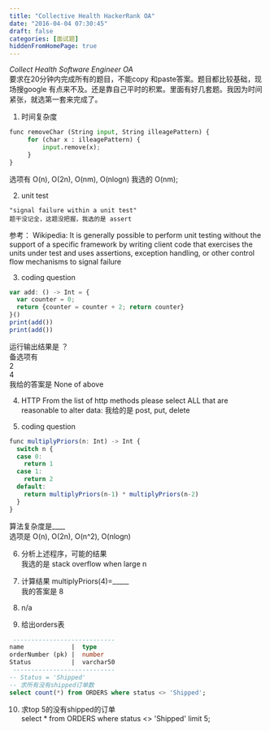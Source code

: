 ```yaml
---
title: "Collective Health HackerRank OA"
date: "2016-04-04 07:30:45"
draft: false
categories: [面试题]
hiddenFromHomePage: true
---
```

*Collect Health Software Engineer OA*  
要求在20分钟内完成所有的题目，不能copy 和paste答案。题目都比较基础，现场搜google 有点来不及。还是靠自己平时的积累。里面有好几套题。我因为时间紧张，就选第一套来完成了。  


1. 时间复杂度
```python
func removeChar (String input, String illeagePattern) {
     for (char x : illeagePattern) {
         input.remove(x);
     }
}
```
选项有
O(n), O(2n), O(nm), O(nlogn)
我选的 O(nm);

2. unit test 
```code
"signal failure within a unit test"  
题干没记全，这题没把握，我选的是 assert  
```
参考： 
Wikipedia:  It is generally possible to perform unit testing without the support of a specific framework by writing client code that exercises the units under test and uses assertions, exception handling, or other control flow mechanisms to signal failure

3. coding question 
```javascript
var add: () -> Int = {
  var counter = 0;
  return {counter = counter + 2; return counter}
}()
print(add())
print(add())
```
运行输出结果是 ？  
备选项有  
2  
4  
我给的答案是 None of above  

4. HTTP
From the list of http methods please select ALL that are reasonable to alter data:
我给的是  post, put, delete  

5. coding question 
```javascript
func multiplyPriors(n: Int) -> Int {
  switch n {
  case 0:
    return 1
  case 1:
    return 2
  default:
    return multiplyPriors(n-1) * multiplyPriors(n-2)
  }
}
```
算法复杂度是____   
选项是 O(n), O(2n), O(n^2), O(nlogn)  

6. 分析上述程序，可能的结果    
我选的是 stack overflow  when large n   

7. 计算结果 multiplyPriors(4)=_____  
我的答案是 8  

8. n/a 

9. 给出orders表
```sql
 ----------------------------
name             |  type
orderNumber (pk) |  number
Status           |  varchar50
 ----------------------------
-- Status = 'Shipped'
-- 求所有没有shipped订单数
select count(*) from ORDERS where status <> 'Shipped';  
```

10. 求top 5的没有shipped的订单  
select * from ORDERS  where status <> 'Shipped' limit 5;
